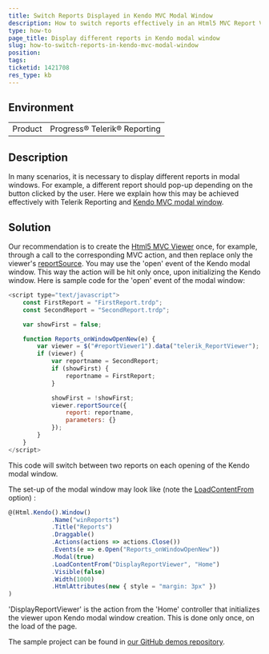 ```yaml
---
title: Switch Reports Displayed in Kendo MVC Modal Window
description: How to switch reports effectively in an Html5 MVC Report Viewer hosted in a Kendo MVC modal window
type: how-to
page_title: Display different reports in Kendo modal window
slug: how-to-switch-reports-in-kendo-mvc-modal-window
position: 
tags: 
ticketid: 1421708
res_type: kb
---
```


## Environment
<table>
	<tbody>
		<tr>
			<td>Product</td>
			<td>Progress® Telerik® Reporting</td>
		</tr>
	</tbody>
</table>


## Description
In many scenarios, it is necessary to display different reports in modal windows. For example, a different report should pop-up depending on the button clicked by the user. Here we explain how this may be achieved effectively with Telerik Reporting and [Kendo MVC modal window](../../aspnet-mvc/helpers/layout/window/overview).

## Solution
Our recommendation is to create the [Html5 MVC Viewer](../mvc-report-viewer-extension-overview) once, for example, through a call to the corresponding MVC action, and then replace only the viewer's [reportSource](../html5-report-viewer-reportviewer-methods-reportsource-rs). You may use the 'open' event of the Kendo modal window. This way the action will be hit only once, upon initializing the Kendo window.
Here is sample code for the 'open' event of the modal window:
```JavaScript
<script type="text/javascript">
    const FirstReport = "FirstReport.trdp";
    const SecondReport = "SecondReport.trdp";

    var showFirst = false;

    function Reports_onWindowOpenNew(e) {
        var viewer = $("#reportViewer1").data("telerik_ReportViewer");
        if (viewer) {
            var reportname = SecondReport;
            if (showFirst) {
                reportname = FirstReport;
            }

            showFirst = !showFirst;
            viewer.reportSource({
                report: reportname,
                parameters: {}
            });
        }
    }
</script>
```
This code will switch between two reports on each opening of the Kendo modal window.

The set-up of the modal window may look like (note the [LoadContentFrom](../../aspnet-mvc/helpers/layout/window/content) option) :
```JavaScript
@(Html.Kendo().Window()
            .Name("winReports")
            .Title("Reports")
            .Draggable()
            .Actions(actions => actions.Close())
            .Events(e => e.Open("Reports_onWindowOpenNew"))
            .Modal(true)
            .LoadContentFrom("DisplayReportViewer", "Home")
            .Visible(false)
            .Width(1000)
            .HtmlAttributes(new { style = "margin: 3px" })
)
```
'DisplayReportViewer' is the action from the 'Home' controller that initializes the viewer upon Kendo modal window creation. This is done only once, on the load of the page.

The sample project can be found in [our GitHub demos repository](https://github.com/telerik/reporting-samples/tree/master/SwitchReportsInMvcKendoModal).
